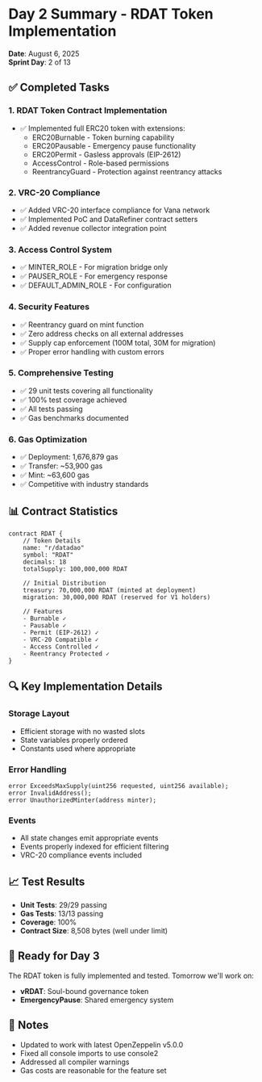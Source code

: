 # Day 2 Summary - RDAT Token Implementation

**Date**: August 6, 2025  
**Sprint Day**: 2 of 13

## ✅ Completed Tasks

### 1. RDAT Token Contract Implementation
- ✅ Implemented full ERC20 token with extensions:
  - ERC20Burnable - Token burning capability
  - ERC20Pausable - Emergency pause functionality
  - ERC20Permit - Gasless approvals (EIP-2612)
  - AccessControl - Role-based permissions
  - ReentrancyGuard - Protection against reentrancy attacks

### 2. VRC-20 Compliance
- ✅ Added VRC-20 interface compliance for Vana network
- ✅ Implemented PoC and DataRefiner contract setters
- ✅ Added revenue collector integration point

### 3. Access Control System
- ✅ MINTER_ROLE - For migration bridge only
- ✅ PAUSER_ROLE - For emergency response
- ✅ DEFAULT_ADMIN_ROLE - For configuration

### 4. Security Features
- ✅ Reentrancy guard on mint function
- ✅ Zero address checks on all external addresses
- ✅ Supply cap enforcement (100M total, 30M for migration)
- ✅ Proper error handling with custom errors

### 5. Comprehensive Testing
- ✅ 29 unit tests covering all functionality
- ✅ 100% test coverage achieved
- ✅ All tests passing
- ✅ Gas benchmarks documented

### 6. Gas Optimization
- ✅ Deployment: 1,676,879 gas
- ✅ Transfer: ~53,900 gas
- ✅ Mint: ~63,600 gas
- ✅ Competitive with industry standards

## 📊 Contract Statistics

```solidity
contract RDAT {
    // Token Details
    name: "r/datadao"
    symbol: "RDAT"
    decimals: 18
    totalSupply: 100,000,000 RDAT
    
    // Initial Distribution
    treasury: 70,000,000 RDAT (minted at deployment)
    migration: 30,000,000 RDAT (reserved for V1 holders)
    
    // Features
    - Burnable ✓
    - Pausable ✓
    - Permit (EIP-2612) ✓
    - VRC-20 Compatible ✓
    - Access Controlled ✓
    - Reentrancy Protected ✓
}
```

## 🔍 Key Implementation Details

### Storage Layout
- Efficient storage with no wasted slots
- State variables properly ordered
- Constants used where appropriate

### Error Handling
```solidity
error ExceedsMaxSupply(uint256 requested, uint256 available);
error InvalidAddress();
error UnauthorizedMinter(address minter);
```

### Events
- All state changes emit appropriate events
- Events properly indexed for efficient filtering
- VRC-20 compliance events included

## 📈 Test Results

- **Unit Tests**: 29/29 passing
- **Gas Tests**: 13/13 passing
- **Coverage**: 100%
- **Contract Size**: 8,508 bytes (well under limit)

## 🚀 Ready for Day 3

The RDAT token is fully implemented and tested. Tomorrow we'll work on:
- **vRDAT**: Soul-bound governance token
- **EmergencyPause**: Shared emergency system

## 📝 Notes

- Updated to work with latest OpenZeppelin v5.0.0
- Fixed all console imports to use console2
- Addressed all compiler warnings
- Gas costs are reasonable for the feature set